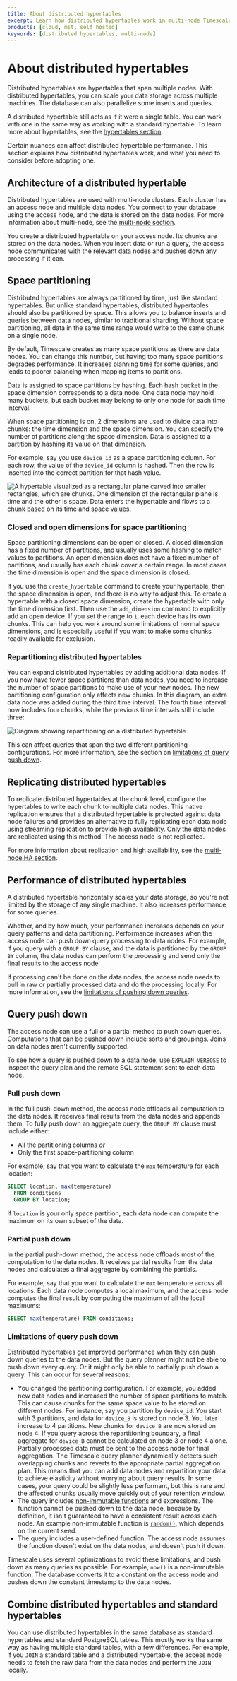 ```yaml
---
title: About distributed hypertables
excerpt: Learn how distributed hypertables work in multi-node Timescale
products: [cloud, mst, self_hosted]
keywords: [distributed hypertables, multi-node]
---
```


# About distributed hypertables

Distributed hypertables are hypertables that span multiple nodes. With
distributed hypertables, you can scale your data storage across multiple
machines. The database can also parallelize some inserts and queries.

A distributed hypertable still acts as if it were a single table. You can work
with one in the same way as working with a standard hypertable. To learn more
about hypertables, see the [hypertables section][hypertables].

Certain nuances can affect distributed hypertable performance. This section
explains how distributed hypertables work, and what you need to consider before
adopting one.

## Architecture of a distributed hypertable

Distributed hypertables are used with multi-node clusters. Each cluster has an
access node and multiple data nodes. You connect to your database using the
access node, and the data is stored on the data nodes. For more information
about multi-node, see the [multi-node section][multi-node].

You create a distributed hypertable on your access node. Its chunks are stored
on the data nodes. When you insert data or run a query, the access node
communicates with the relevant data nodes and pushes down any processing if it
can.

## Space partitioning

Distributed hypertables are always partitioned by time, just like standard
hypertables. But unlike standard hypertables, distributed hypertables should
also be partitioned by space. This allows you to balance inserts and queries
between data nodes, similar to traditional sharding. Without space partitioning,
all data in the same time range would write to the same chunk on a single node.

By default, Timescale creates as many space partitions as there are data
nodes. You can change this number, but having too many space partitions degrades
performance. It increases planning time for some queries, and leads to poorer
balancing when mapping items to partitions.

Data is assigned to space partitions by hashing. Each hash bucket in the space
dimension corresponds to a data node. One data node may hold many buckets, but
each bucket may belong to only one node for each time interval.

When space partitioning is on, 2 dimensions are used to divide data into chunks:
the time dimension and the space dimension. You can specify the number of
partitions along the space dimension. Data is assigned to a partition by hashing
its value on that dimension.

For example, say you use `device_id` as a space partitioning column. For each
row, the value of the `device_id` column is hashed. Then the row is inserted
into the correct partition for that hash value.

<img class="main-content__illustration"
src="https://s3.amazonaws.com/assets.timescale.com/docs/images/hypertable-time-space-partition.png"
alt="A hypertable visualized as a rectangular plane carved into smaller rectangles, which are chunks. One dimension of the rectangular plane is time and the other is space. Data enters the hypertable and flows to a chunk based on its time and space values." />

### Closed and open dimensions for space partitioning

Space partitioning dimensions can be open or closed. A closed dimension has a
fixed number of partitions, and usually uses some hashing to match values to
partitions. An open dimension does not have a fixed number of partitions, and
usually has each chunk cover a certain range. In most cases the time dimension
is open and the space dimension is closed.

If you use the `create_hypertable` command to create your hypertable, then the
space dimension is open, and there is no way to adjust this. To create a
hypertable with a closed space dimension, create the hypertable with only the
time dimension first. Then use the `add_dimension` command to explicitly add an
open device. If you set the range to `1`, each device has its own chunks. This
can help you work around some limitations of normal space dimensions, and is
especially useful if you want to make some chunks readily available for
exclusion.

### Repartitioning distributed hypertables

You can expand distributed hypertables by adding additional data nodes. If you
now have fewer space partitions than data nodes, you need to increase the
number of space partitions to make use of your new nodes. The new partitioning
configuration only affects new chunks. In this diagram, an extra data node
was added during the third time interval. The fourth time interval now includes
four chunks, while the previous time intervals still include three:

<img class="main-content__illustration"
src="https://s3.amazonaws.com/assets.timescale.com/docs/images/repartitioning.png"
alt="Diagram showing repartitioning on a distributed hypertable"
/>

This can affect queries that span the two different partitioning configurations.
For more information, see the section on
[limitations of query push down][limitations].

## Replicating distributed hypertables

To replicate distributed hypertables at the chunk level, configure the
hypertables to write each chunk to multiple data nodes. This native replication
ensures that a distributed hypertable is protected against data node failures
and provides an alternative to fully replicating each data node using streaming
replication to provide high availability. Only the data nodes are replicated
using this method. The access node is not replicated.

For more information about replication and high availability, see the
[multi-node HA section][multi-node-ha].

## Performance of distributed hypertables

A distributed hypertable horizontally scales your data storage, so you're not
limited by the storage of any single machine. It also increases performance for
some queries.

Whether, and by how much, your performance increases depends on your query
patterns and data partitioning. Performance increases when the access node can
push down query processing to data nodes. For example, if you query with a
`GROUP BY` clause, and the data is partitioned by the `GROUP BY` column, the
data nodes can perform the processing and send only the final results to the
access node.

If processing can't be done on the data nodes, the access node needs to pull in
raw or partially processed data and do the processing locally. For more
information, see the [limitations of pushing down
queries][limitations-pushing-down].

## Query push down

The access node can use a full or a partial method to push down queries.
Computations that can be pushed down include sorts and groupings. Joins on data
nodes aren't currently supported.

To see how a query is pushed down to a data node, use `EXPLAIN VERBOSE` to
inspect the query plan and the remote SQL statement sent to each data node.

### Full push down

In the full push-down method, the access node offloads all computation to the
data nodes. It receives final results from the data nodes and appends them. To
fully push down an aggregate query, the `GROUP BY` clause must include either:

*   All the partitioning columns _or_
*   Only the first space-partitioning column

For example, say that you want to calculate the `max` temperature for each
location:

```sql
SELECT location, max(temperature)
  FROM conditions
  GROUP BY location;
```

If `location` is your only space partition, each data node can compute the
maximum on its own subset of the data.

### Partial push down

In the partial push-down method, the access node offloads most of the
computation to the data nodes. It receives partial results from the data nodes
and calculates a final aggregate by combining the partials.

For example, say that you want to calculate the `max` temperature across all
locations. Each data node computes a local maximum, and the access node computes
the final result by computing the maximum of all the local maximums:

```sql
SELECT max(temperature) FROM conditions;
```

### Limitations of query push down

Distributed hypertables get improved performance when they can push down queries
to the data nodes. But the query planner might not be able to push down every
query. Or it might only be able to partially push down a query. This can occur
for several reasons:

*   You changed the partitioning configuration. For example, you added new data
    nodes and increased the number of space partitions to match. This can cause
    chunks for the same space value to be stored on different nodes. For
    instance, say you partition by `device_id`. You start with 3 partitions, and
    data for `device_B` is stored on node 3. You later increase to 4 partitions.
    New chunks for `device_B` are now stored on node 4. If you query across the
    repartitioning boundary, a final aggregate for `device_B` cannot be
    calculated on node 3 or node 4 alone. Partially processed data must be sent
    to the access node for final aggregation. The Timescale query planner
    dynamically detects such overlapping chunks and reverts to the appropriate
    partial aggregation plan. This means that you can add data nodes and
    repartition your data to achieve elasticity without worrying about query
    results. In some cases, your query could be slightly less performant, but
    this is rare and the affected chunks usually move quickly out of your
    retention window.
*   The query includes [non-immutable functions][volatility] and expressions.
    The function cannot be pushed down to the data node, because by definition,
    it isn't guaranteed to have a consistent result across each node. An example
    non-immutable function is [`random()`][random-func], which depends on the
    current seed.
*   The query includes a user-defined function. The access node assumes the
    function doesn't exist on the data nodes, and doesn't push it down.

Timescale uses several optimizations to avoid these limitations, and push down
as many queries as possible. For example, `now()` is a non-immutable function.
The database converts it to a constant on the access node and pushes down the
constant timestamp to the data nodes.

## Combine distributed hypertables and standard hypertables

You can use distributed hypertables in the same database as standard hypertables
and standard PostgreSQL tables. This mostly works the same way as having
multiple standard tables, with a few differences. For example, if you `JOIN` a
standard table and a distributed hypertable, the access node needs to fetch the
raw data from the data nodes and perform the `JOIN` locally.

[limitations]: /use-timescale/:currentVersion:/distributed-hypertables/about-distributed-hypertables/#query-push-down/
[hypertables]: /use-timescale/:currentVersion:/hypertables/
[limitations-pushing-down]: #limitations-of-query-push-down
[multi-node-ha]: /self-hosted/:currentVersion:/multinode-timescaledb/multinode-ha/
[multi-node]: /self-hosted/:currentVersion:/multinode-timescaledb/
[random-func]: <https://www.postgresql.org/docs/current/functions-math.html#FUNCTIONS-MATH-RANDOM-TABLE>
[space-partitioning]: /use-timescale/:currentVersion:/hypertables/about-hypertables#space-partitioning
[volatility]: <https://www.postgresql.org/docs/current/xfunc-volatility.html>
